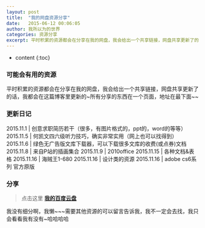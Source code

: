 ```yaml
---
layout: post
title:  "我的网盘资源分享"
date:   2015-06-12 00:06:05
author: 我所以为的世界
categories: 资源分享
excerpt: 平时积累的资源都会在分享在我的网盘，我会给出一个共享链接，网盘共享更新了的话，我都会在这篇博客里更新的~我没有细分，我懒~~~
---
```


* content
{:toc}


### 可能会有用的资源

平时积累的资源都会在分享在我的网盘，我会给出一个共享链接，网盘共享更新了的话，我都会在这篇博客里更新的~所有分享的东西在一个页面，地址在最下面~~

### 更新日记

2015.11.1 | 创意求职简历若干（很多，有图片格式的，ppt的，word的等等）
2015.11.5 | 何凯文四六级听力技巧，确实非常实用（网上也可以找得到）
2015.11.6 | 绿色无广告版文库下载器，可以下载很多文库的收费(或点券)文档 
2015.11.8 | 来自P站的插画集合
2015.11.9 | 2010office
2015.11.15 | 各种文档&表格
2015.11.16 | 海贼王1-680
2015.11.16 | 设计类的资源
2015.11.16 | adobe cs6系列 官方原版



### 分享

> 点击这里  **[我的百度云盘](http://yun.baidu.com/share/home?uk=2754632331)** 

我没有细分啊，我懒~~~需要其他资源的可以留言告诉我，我不一定会去找，我只会看看我有没有~哈哈哈哈

